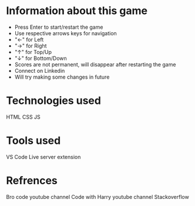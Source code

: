 # Information about this game
- Press Enter to start/restart the game
- Use respective arrows keys for navigation
-   "←"   for Left
-   "→"   for Right
-   "↑"   for Top/Up
-   "↓"   for Bottom/Down
- Scores are not permanent, will disappear after restarting the game
- Connect on Linkedin
- Will try making some changes in future

# Technologies used
HTML
CSS
JS

# Tools used
VS Code
Live server extension

# Refrences

Bro code youtube channel
Code  with Harry youtube channel
Stackoverflow



